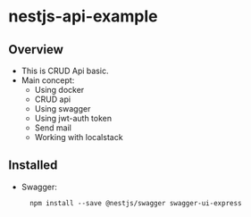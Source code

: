 # nestjs-api-example

## Overview

- This is CRUD Api basic.
- Main concept:
  - Using docker
  - CRUD api
  - Using swagger
  - Using jwt-auth token
  - Send mail
  - Working with localstack

## Installed

- Swagger:
  ```
    npm install --save @nestjs/swagger swagger-ui-express
  ```
